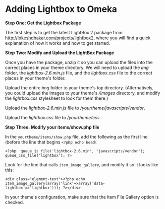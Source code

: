 # Adding Lightbox to Omeka

**Step One: Get the Lightbox Package**

The first step is to get the latest LightBox 2 package from <http://lokeshdhakar.com/projects/lightbox2>, where you will find a quick explanation of how it works and how to get started.

**Step Two: Modify and Upload the LightBox Package**

Once you have the package, unzip it so you can upload the files into the correct places in your theme directory. We will need to upload the *img* folder, the *lightbox-2.6.min.js* file, and the *lightbox.css* file to the correct places in your theme's folder.

Upload the entire *img* folder to your theme's top directory. (Alternatively, you could upload the images to your theme's */images* directory, and modify the *lightbox.css* stylesheet to look for them there.)

Upload the *lightbox-2.6.min.js* file to */yourtheme/javascripts/vendor*.

Upload the *lightbox.css* file to */yourtheme/css*.

**Step Three: Modify your items/show.php file**

In the `yourtheme/items/show.php` file, add the following as the first line (before the line that begins `<?php echo head(`

   `<?php 
    queue_js_file('lightbox-2.6.min', 'javascripts/vendor');
    queue_css_file('lightbox');
    ?>`

Look for the line that calls `item_image_gallery`, and modify it so it looks like this:

`<div class="element-text"><?php echo item_image_gallery(array('link'=>array('data-lightbox'=>'lightbox'))); ?></div>`

In your theme's configuration, make sure that the Item File Gallery option is checked.
